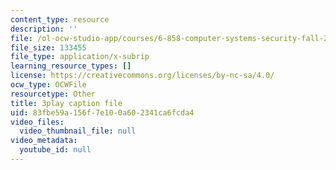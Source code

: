 ```yaml
---
content_type: resource
description: ''
file: /ol-ocw-studio-app/courses/6-858-computer-systems-security-fall-2014/83fbe59a156f7e100a602341ca6fcda4_YTWXAFJf8bw.srt
file_size: 133455
file_type: application/x-subrip
learning_resource_types: []
license: https://creativecommons.org/licenses/by-nc-sa/4.0/
ocw_type: OCWFile
resourcetype: Other
title: 3play caption file
uid: 83fbe59a-156f-7e10-0a60-2341ca6fcda4
video_files:
  video_thumbnail_file: null
video_metadata:
  youtube_id: null
---
```

